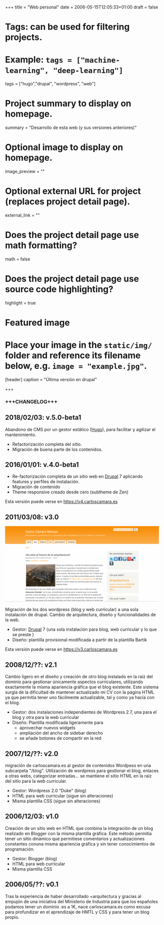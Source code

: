+++
title = "Web personal"
date = 2006-05-15T12:05:33+01:00
draft = false

# Tags: can be used for filtering projects.
# Example: `tags = ["machine-learning", "deep-learning"]`
tags = ["hugo","drupal", "wordpress", "web"]

# Project summary to display on homepage.
summary = "Desarrollo de esta web (y sus versiones anteriores)"

# Optional image to display on homepage.
image_preview = ""

# Optional external URL for project (replaces project detail page).
external_link = ""

# Does the project detail page use math formatting?
math = false

# Does the project detail page use source code highlighting?
highlight = true

# Featured image
# Place your image in the `static/img/` folder and reference its filename below, e.g. `image = "example.jpg"`.
[header]
caption = "Última versión en drupal"

+++



### +++CHANGELOG+++

2018/02/03: v.5.0-beta1
-------------------------

Abandono de CMS por un gestor estático ([Hugo](https://gohugo.io/)), para facilitar y agilizar el mantenimiento.

* Refactorización completa del sitio.
* Migración de buena parte de los contenidos.

2016/01/01: v.4.0-beta1
-------------------------

* Re-factorización completa de un sitio web en [Drupal](https://drupal.org)  7 aplicando features y perfiles de instalación.
* Migración de contenido
* Theme responsive creado desde cero (subtheme de Zen)

Esta versión puede verse en https://v4.carloscamara.es

2011/03/08: v3.0
-------------------------

![Versión en Drupal 7](drupal1.png)

Migración de los dos wordpress (blog y web curricular) a una sola instalación de drupal.
Cambio de arquitectura, diseño y funcionalidades de la web.

* Gestor: [Drupal](https://drupal.org) 7 (una sola instalación para blog, web curricular y lo que se preste )
* Diseño: plantilla provisional modificada a partir de la plantilla Bartik

Esta versión puede verse en https://v3.carloscamara.es

2008/12/??: v2.1
-------------------------

Cambio ligero en el diseño y creación de otro blog instalado en la raiz del dominio para gestionar únicamente aspectos curriculares, utilizando exactamente la misma apariencia gráfica que el blog existente.
Este sistema surgía de la dificultad de mantener actualizado mi CV con la página HTML ya que permitía tener uno fácilmente actualizable, tal y como ya hacía con el blog.

* Gestor: dos instalaciones independientes de Wordpress 2.7, una para el blog y otra para la web curricular
* Diseño: Plantilla modificada ligeramente para
  - aprovechar nuevos widgets
  - ampliación del ancho de sidebar derecho
  - se añade botones de compartir en la red

2007/12/??: v2.0
-------------------------

migración de carloscamara.es al gestor de contenidos Wordpess en una subcarpeta "/blog".
Utilización de wordpress para gestionar el blog, enlaces a otras webs, categorizar entradas... se mantiene el sitio HTML en la raiz del sitio para la web curricular.

* Gestor: Wordpress 2.0 "Duke" (blog)
* HTML para web curricular (sigue sin alteraciones)
* Misma plantilla CSS (sigue sin alteraciones)

2006/12/03: v1.0
-------------------------

Creación de un sitio web en HTML que combina la integración de un blog realizado en Blogger con la misma plantilla gráfica.
Este método permitía tener un sitio dinámico que permitiese comentarios y actualizaciones constantes conuna misma apariencia gráfica y sin tener conocimientos de programación.

* Gestor: Blogger (blog)
* HTML para web curricular
* Misma plantilla CSS

2006/05/??: v0.1
-------------------------

Tras la experiencia de haber desarrollado +arquitectura y gracias al empujón de una iniciativa del Ministerio de Industria para que los españoles podamos tener un dominio .es a 1€, nace carloscamara.es como excusa para profundizar en el aprendizaje de HMTL y CSS y para tener un blog propio.
